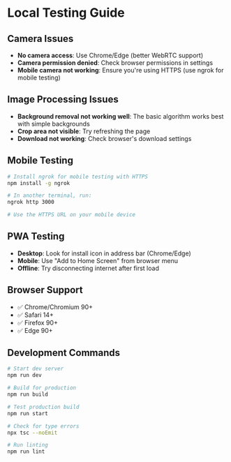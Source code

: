 # Local Testing Guide

## Camera Issues
- **No camera access**: Use Chrome/Edge (better WebRTC support)
- **Camera permission denied**: Check browser permissions in settings
- **Mobile camera not working**: Ensure you're using HTTPS (use ngrok for mobile testing)

## Image Processing Issues
- **Background removal not working well**: The basic algorithm works best with simple backgrounds
- **Crop area not visible**: Try refreshing the page
- **Download not working**: Check browser's download settings

## Mobile Testing
```bash
# Install ngrok for mobile testing with HTTPS
npm install -g ngrok

# In another terminal, run:
ngrok http 3000

# Use the HTTPS URL on your mobile device
```

## PWA Testing
- **Desktop**: Look for install icon in address bar (Chrome/Edge)
- **Mobile**: Use "Add to Home Screen" from browser menu
- **Offline**: Try disconnecting internet after first load

## Browser Support
- ✅ Chrome/Chromium 90+
- ✅ Safari 14+
- ✅ Firefox 90+
- ✅ Edge 90+

## Development Commands
```bash
# Start dev server
npm run dev

# Build for production
npm run build

# Test production build
npm run start

# Check for type errors
npx tsc --noEmit

# Run linting
npm run lint
```